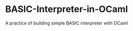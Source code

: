 BASIC-Interpreter-in-OCaml
==========================

A practice of building simple BASIC interpreter with OCaml
